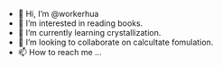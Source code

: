 - 👋 Hi, I’m @workerhua
- 👀 I’m interested in reading books.
- 🌱 I’m currently learning crystallization.
- 💞️ I’m looking to collaborate on calcultate fomulation.
- 📫 How to reach me ...

<!---
workerhua/workerhua is a ✨ special ✨ repository because its `README.md` (this file) appears on your GitHub profile.
You can click the Preview link to take a look at your changes.
--->
